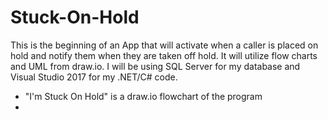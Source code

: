 # Stuck-On-Hold
This is the beginning of an App that will activate when a caller is placed on hold and notify them when they are taken off hold. It will utilize flow charts and UML from draw.io. I will be using SQL Server for my database and Visual Studio 2017 for my .NET/C# code.


<ul>
  <li>"I'm Stuck On Hold" is a draw.io flowchart of the program</li>
  <li></li>
</ul>
